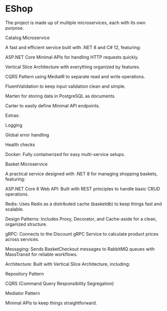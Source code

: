 # EShop

The project is made up of multiple microservices, each with its own purpose.

Catalog Microservice

A fast and efficient service built with .NET 8 and C# 12, featuring:

ASP.NET Core Minimal APIs for handling HTTP requests quickly.

Vertical Slice Architecture with everything organized by features.

CQRS Pattern using MediatR to separate read and write operations.

FluentValidation to keep input validation clean and simple.

Marten for storing data in PostgreSQL as documents.

Carter to easily define Minimal API endpoints.

Extras:

Logging

Global error handling

Health checks

Docker: Fully containerized for easy multi-service setups.

Basket Microservice

A practical service designed with .NET 8 for managing shopping baskets, featuring:

ASP.NET Core 8 Web API: Built with REST principles to handle basic CRUD operations.

Redis: Uses Redis as a distributed cache (basketdb) to keep things fast and scalable.

Design Patterns: Includes Proxy, Decorator, and Cache-aside for a clean, organized structure.

gRPC: Connects to the Discount gRPC Service to calculate product prices across services.

Messaging: Sends BasketCheckout messages to RabbitMQ queues with MassTransit for reliable workflows.

Architecture: Built with Vertical Slice Architecture, including:

Repository Pattern

CQRS (Command Query Responsibility Segregation)

Mediator Pattern

Minimal APIs to keep things straightforward.

